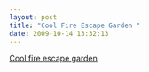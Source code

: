 ```yaml
---
layout: post
title: "Cool Fire Escape Garden "
date: 2009-10-14 13:32:13
---
```


[Cool fire escape garden][1]

 [1]: http://www.youtube.com/watch?v=ZIQpEqdd754&feature=player_embedded